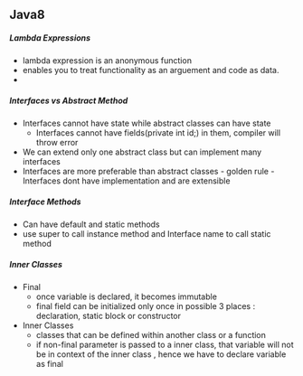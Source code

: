 ## Java8

##### Lambda Expressions
- lambda expression is an anonymous function
- enables you to treat functionality as an arguement and code as data.
- 

##### Interfaces vs Abstract Method
- Interfaces cannot have state while abstract classes can have state
	-	Interfaces cannot have fields(private int id;) in them, compiler will throw error
- We can extend only one abstract class but can implement many interfaces
- Interfaces are more preferable than abstract classes - golden rule - Interfaces dont have implementation and are extensible

##### Interface Methods
- Can have default and static methods
- use super to call instance method and Interface name to call static method

##### Inner Classes
- Final
	- 	once variable is declared, it becomes immutable
	- 	final field can be initialized only once in possible 3 places : declaration, static block or constructor
- Inner Classes
	-	classes that can be defined within another class or a function
	-	if non-final parameter is passed to a inner class, that variable will not be in context of the inner class , hence we have to declare variable as final